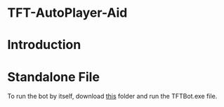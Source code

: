 # TFT-AutoPlayer-Aid

# Introduction

# Standalone File

To run the bot by itself, download [this](https://www.dropbox.com/sh/qa1u2y0hn75a9m2/AAD96Mmimntuk8_oCMny1bita?dl=0) folder and run the TFTBot.exe file.
